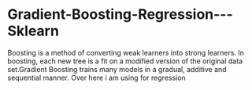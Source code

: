 # Gradient-Boosting-Regression---Sklearn
Boosting is a method of converting weak learners into strong learners. In boosting, each new tree is a fit on a modified version of the original data set.Gradient Boosting trains many models in a gradual, additive and sequential manner. Over here i am using for regression
